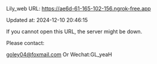 Lily_web URL: https://ae6d-61-165-102-156.ngrok-free.app

Updated at: 2024-12-10 20:46:15

If you cannot open this URL, the server might be down.

Please contact: 

goley04@foxmail.com Or Wechat:GL_yeaH